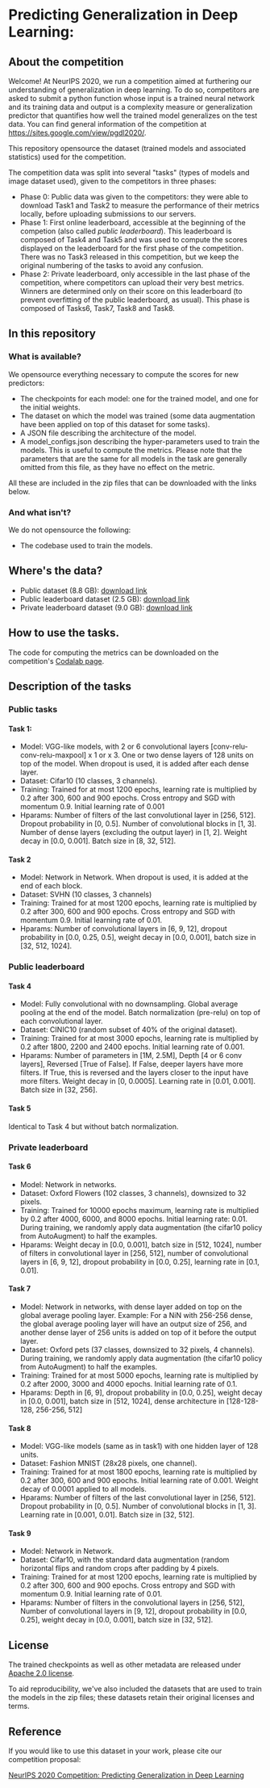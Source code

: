 # Predicting Generalization in Deep Learning:

## About the competition

Welcome! At NeurIPS 2020, we run a competition aimed at furthering our understanding of generalization in deep learning. To do so, competitors are asked to submit a python function whose input is a trained neural network and its training data and output is a complexity measure or generalization predictor that quantifies how well the trained model generalizes on the test data. You can find general information of the competition at https://sites.google.com/view/pgdl2020/.

This repository opensource the dataset (trained models and associated statistics) used for the competition.

The competition data was split into several "tasks" (types of models and image dataset used), given to the competitors in three phases:

 * Phase 0: Public data was given to the competitors: they were able to download Task1 and Task2 to measure the performance of their metrics locally, before uploading submissions to our servers.
 * Phase 1: First online leaderboard, accessible at the beginning of the competion (also called _public leaderboard_). This leaderboard is composed of Task4 and Task5 and was used to compute the scores displayed on the leaderboard for the first phase of the competition. There was no Task3 released in this competition, but we keep the original numbering of the tasks to avoid any confusion.
 * Phase 2: Private leaderboard, only accessible in the last phase of the competition, where competitors can upload their very best metrics. Winners are determined only on their score on this leaderboard (to prevent overfitting of the public leaderboard, as usual). This phase is composed of Tasks6, Task7, Task8 and Task8.

## In this repository

### What is available?

We opensource everything necessary to compute the scores for new predictors:

 * The checkpoints for each model: one for the trained model, and one for the initial weights.
 * The dataset on which the model was trained (some data augmentation have been applied on top of this dataset for some tasks).
 * A JSON file describing the architecture of the model.
 * A model_configs.json describing the hyper-parameters used to train the models. This is useful to compute the metrics. Please note that the parameters that are the same for all models in the task are generally omitted from this file, as they have no effect on the metric.

All these are included in the zip files that can be downloaded with the links below.

### And what isn't?

We do not opensource the following:

 * The codebase used to train the models.

## Where's the data?

 * Public dataset (8.8 GB): [download link](http://storage.googleapis.com/gresearch/pgdl/public_data.zip)
 * Public leaderboard dataset (2.5 GB): [download link](http://storage.googleapis.com/gresearch/pgdl/phase_one_data.zip)
 * Private leaderboard dataset (9.0 GB): [download link](http://storage.googleapis.com/gresearch/pgdl/phase_two_data.zip)

## How to use the tasks.

The code for computing the metrics can be downloaded on the competition's [Codalab page](https://competitions.codalab.org/competitions/25301).

## Description of the tasks

### Public tasks

#### Task 1:

 * Model: VGG-like models, with 2 or 6 convolutional layers [conv-relu-conv-relu-maxpool] x 1 or x 3.  One or two dense layers of 128 units on top of the model. When dropout is used, it is added after each dense layer.
 * Dataset: Cifar10 (10 classes, 3 channels).
 * Training: Trained for at most 1200 epochs, learning rate is multiplied by 0.2 after 300, 600 and 900 epochs. Cross entropy and SGD with momentum 0.9. Initial learning rate of 0.001
 * Hparams: Number of filters of the last convolutional layer in [256, 512]. Dropout probability in [0, 0.5]. Number of convolutional blocks in [1, 3]. Number of dense layers (excluding the output layer) in [1, 2]. Weight decay in [0.0, 0.001]. Batch size in [8, 32, 512].

#### Task 2

 * Model: Network in Network. When dropout is used, it is added at the end of each block.
 * Dataset: SVHN (10 classes, 3 channels)
 * Training: Trained for at most 1200 epochs, learning rate is multiplied by 0.2 after 300, 600 and 900 epochs. Cross entropy and SGD with momentum 0.9. Initial learning rate of 0.01.
 * Hparams: Number of convolutional layers in [6, 9, 12], dropout probability in [0.0, 0.25, 0.5], weight decay in [0.0, 0.001], batch size in [32, 512, 1024].


### Public leaderboard


#### Task 4

 * Model: Fully convolutional with no downsampling. Global average pooling at the end of the model. Batch normalization (pre-relu) on top of each convolutional layer.
 * Dataset: CINIC10 (random subset of 40% of the original dataset).
 * Training: Trained for at most 3000 epochs, learning rate is multiplied by 0.2 after 1800, 2200 and 2400 epochs. Initial learning rate of 0.001.
 * Hparams: Number of parameters in [1M, 2.5M], Depth [4 or 6 conv layers], Reversed [True of False]. If False, deeper layers have more filters. If True, this is reversed and the layers closer to the input have more filters. Weight decay in [0, 0.0005]. Learning rate in [0.01, 0.001]. Batch size in [32, 256].

#### Task 5

Identical to Task 4 but without batch normalization.


### Private leaderboard

#### Task 6

 * Model: Network in networks.
 * Dataset: Oxford Flowers (102 classes, 3 channels), downsized to 32 pixels.
 * Training: Trained for 10000 epochs maximum,  learning rate is multiplied by 0.2 after 4000, 6000, and 8000 epochs. Initial learning rate: 0.01. During training, we randomly apply data augmentation (the cifar10 policy from AutoAugment) to half the examples.
 * Hparams: Weight decay in [0.0, 0.001], batch size in [512, 1024], number of filters in convolutional layer in [256, 512], number of convolutional layers in [6, 9, 12], dropout probability in [0.0, 0.25], learning rate in [0.1, 0.01].

#### Task 7

 * Model: Network in networks, with dense layer added on top on the global average pooling layer. Example: For a NiN with 256-256 dense, the global average pooling layer will have an output size of 256, and another dense layer of 256 units is added on top of it before the output layer.
 * Dataset: Oxford pets (37 classes, downsized to 32 pixels, 4 channels). During training, we randomly apply data augmentation (the cifar10 policy from AutoAugment) to half the examples.
 * Training: Trained for at most 5000 epochs, learning rate is multiplied by 0.2 after 2000, 3000 and 4000 epochs. Initial learning rate of 0.1.
 * Hparams: Depth in [6, 9], dropout probability in [0.0, 0.25], weight decay in [0.0, 0.001], batch size in [512, 1024], dense architecture in [128-128-128, 256-256, 512]


#### Task 8

 * Model: VGG-like models (same as in task1) with one hidden layer of 128 units.
 * Dataset: Fashion MNIST (28x28 pixels, one channel).
 * Training: Trained for at most 1800 epochs, learning rate is multiplied by 0.2 after 300, 600 and 900 epochs. Initial learning rate of 0.001. Weight decay of 0.0001 applied to all models.
 * Hparams: Number of filters of the last convolutional layer in [256, 512]. Dropout probability in [0, 0.5]. Number of convolutional blocks in [1, 3]. Learning rate in [0.001, 0.01]. Batch size in [32, 512].


#### Task 9

 * Model: Network in Network.
 * Dataset: Cifar10, with the standard data augmentation (random horizontal flips and random crops after padding by 4 pixels.
 * Training: Trained for at most 1200 epochs, learning rate is multiplied by 0.2 after 300, 600 and 900 epochs. Cross entropy and SGD with momentum 0.9. Initial learning rate of 0.01.
 * Hparams: Number of filters in the convolutional layers in [256, 512], Number of convolutional layers in [9, 12], dropout probability in [0.0, 0.25], weight decay in [0.0, 0.001], batch size in [32, 512].


## License

The trained checkpoints as well as other metadata are released under [Apache 2.0 license](https://tldrlegal.com/license/apache-license-2.0-(apache-2.0)).

To aid reproducibility, we've also included the datasets that are used to train the models
in the zip files; these datasets retain their original licenses and terms.


## Reference

If you would like to use this dataset in your work, please cite our competition proposal:

[NeurIPS 2020 Competition: Predicting Generalization in Deep Learning](https://arxiv.org/abs/2012.07976)
